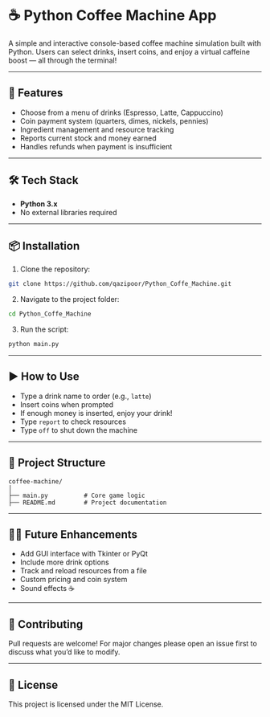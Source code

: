 
# ☕ Python Coffee Machine App

A simple and interactive console-based coffee machine simulation built with Python.
Users can select drinks, insert coins, and enjoy a virtual caffeine boost — all through the terminal!

---

## 🚀 Features

- Choose from a menu of drinks (Espresso, Latte, Cappuccino)
- Coin payment system (quarters, dimes, nickels, pennies)
- Ingredient management and resource tracking
- Reports current stock and money earned
- Handles refunds when payment is insufficient

---

## 🛠️ Tech Stack

- **Python 3.x**
- No external libraries required

---

## 📦 Installation

1. Clone the repository:
```bash
git clone https://github.com/qazipoor/Python_Coffe_Machine.git
```

2. Navigate to the project folder:
```bash
cd Python_Coffe_Machine
```

3. Run the script:
```bash
python main.py
```

---

## ▶️ How to Use

- Type a drink name to order (e.g., `latte`)
- Insert coins when prompted
- If enough money is inserted, enjoy your drink!
- Type `report` to check resources
- Type `off` to shut down the machine

---

## 📁 Project Structure

```
coffee-machine/
│
├── main.py          # Core game logic
├── README.md        # Project documentation
```

---

## 👨‍💻 Future Enhancements

- Add GUI interface with Tkinter or PyQt
- Include more drink options
- Track and reload resources from a file
- Custom pricing and coin system
- Sound effects ☕

---

## 🤝 Contributing

Pull requests are welcome!
For major changes please open an issue first to discuss what you’d like to modify.

---

## 📝 License

This project is licensed under the MIT License.
